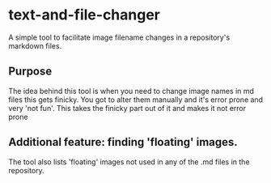 # text-and-file-changer
A simple tool to facilitate image filename changes in a repository's markdown files.
## Purpose
The idea behind this tool is when you need to change image names in md files this gets finicky. You got to alter them manually and it's error prone and very 'not fun'.
This takes the finicky part out of it and makes it not error prone
## Additional feature: finding 'floating' images.
The tool also lists 'floating' images not used in any of the .md files in the repository.
